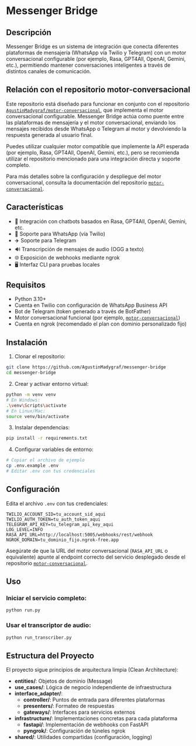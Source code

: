 # Messenger Bridge

## Descripción
Messenger Bridge es un sistema de integración que conecta diferentes plataformas de mensajería (WhatsApp vía Twilio y Telegram) con un motor conversacional configurable (por ejemplo, Rasa, GPT4All, OpenAI, Gemini, etc.), permitiendo mantener conversaciones inteligentes a través de distintos canales de comunicación.

## Relación con el repositorio motor-conversacional

Este repositorio está diseñado para funcionar en conjunto con el repositorio [`AgustinMadygraf/motor-conversacional`](https://github.com/AgustinMadygraf/rasa-gemini-bot.gt), que implementa el motor conversacional configurable. Messenger Bridge actúa como puente entre las plataformas de mensajería y el motor conversacional, enviando los mensajes recibidos desde WhatsApp o Telegram al motor y devolviendo la respuesta generada al usuario final.

Puedes utilizar cualquier motor compatible que implemente la API esperada (por ejemplo, Rasa, GPT4All, OpenAI, Gemini, etc.), pero se recomienda utilizar el repositorio mencionado para una integración directa y soporte completo.

Para más detalles sobre la configuración y despliegue del motor conversacional, consulta la documentación del repositorio [`motor-conversacional`](https://github.com/AgustinMadygraf/rasa-gemini-bot.gt).

## Características
- 🤖 Integración con chatbots basados en Rasa, GPT4All, OpenAI, Gemini, etc.
- 📱 Soporte para WhatsApp (vía Twilio)
- ✈️ Soporte para Telegram
- 🔊 Transcripción de mensajes de audio (OGG a texto)
- 🌐 Exposición de webhooks mediante ngrok
- 🖥️ Interfaz CLI para pruebas locales

## Requisitos
- Python 3.10+
- Cuenta en Twilio con configuración de WhatsApp Business API
- Bot de Telegram (token generado a través de BotFather)
- Motor conversacional funcional (por ejemplo, [`motor-conversacional`](https://github.com/AgustinMadygraf/rasa-gemini-bot.gt))
- Cuenta en ngrok (recomendado el plan con dominio personalizado fijo)

## Instalación

1. Clonar el repositorio:
```bash
git clone https://github.com/AgustinMadygraf/messenger-bridge
cd messenger-bridge
```

2. Crear y activar entorno virtual:
```bash
python -m venv venv
# En Windows:
.\venv\Scripts\activate
# En Linux/Mac:
source venv/bin/activate
```

3. Instalar dependencias:
```bash
pip install -r requirements.txt
```

4. Configurar variables de entorno:
```bash
# Copiar el archivo de ejemplo
cp .env.example .env
# Editar .env con tus credenciales
```

## Configuración

Edita el archivo `.env` con tus credenciales:

```
TWILIO_ACCOUNT_SID=tu_account_sid_aqui
TWILIO_AUTH_TOKEN=tu_auth_token_aqui
TELEGRAM_API_KEY=tu_telegram_api_key_aqui
LOG_LEVEL=INFO
RASA_API_URL=http://localhost:5005/webhooks/rest/webhook
NGROK_DOMAIN=tu_dominio_fijo.ngrok-free.app
```

Asegúrate de que la URL del motor conversacional (`RASA_API_URL` o equivalente) apunte al endpoint correcto del servicio desplegado desde el repositorio [`motor-conversacional`](https://github.com/AgustinMadygraf/rasa-gemini-bot.gt).

## Uso

### Iniciar el servicio completo:
```bash
python run.py
```

### Usar el transcriptor de audio:
```bash
python run_transcriber.py
```

## Estructura del Proyecto

El proyecto sigue principios de arquitectura limpia (Clean Architecture):

- **entities/**: Objetos de dominio (Message)
- **use_cases/**: Lógica de negocio independiente de infraestructura
- **interface_adapter/**: 
  - **controller/**: Puntos de entrada para diferentes plataformas
  - **presenters/**: Formateo de respuestas 
  - **gateways/**: Interfaces para servicios externos
- **infrastructure/**: Implementaciones concretas para cada plataforma
  - **fastapi/**: Implementación de webhooks con FastAPI
  - **pyngrok/**: Configuración de túneles ngrok
- **shared/**: Utilidades compartidas (configuración, logging)